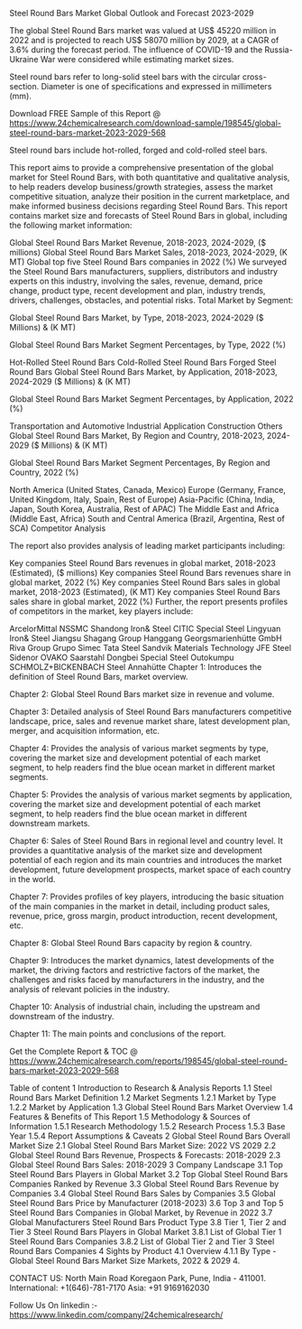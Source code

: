 Steel Round Bars Market Global Outlook and Forecast 2023-2029

The global Steel Round Bars market was valued at US$ 45220 million in 2022 and is projected to reach US$ 58070 million by 2029, at a CAGR of 3.6% during the forecast period. The influence of COVID-19 and the Russia-Ukraine War were considered while estimating market sizes.

Steel round bars refer to long-solid steel bars with the circular cross-section. Diameter is one of specifications and expressed in millimeters (mm).

Download FREE Sample of this Report @ https://www.24chemicalresearch.com/download-sample/198545/global-steel-round-bars-market-2023-2029-568

Steel round bars include hot-rolled, forged and cold-rolled steel bars.

This report aims to provide a comprehensive presentation of the global market for Steel Round Bars, with both quantitative and qualitative analysis, to help readers develop business/growth strategies, assess the market competitive situation, analyze their position in the current marketplace, and make informed business decisions regarding Steel Round Bars. This report contains market size and forecasts of Steel Round Bars in global, including the following market information:

Global Steel Round Bars Market Revenue, 2018-2023, 2024-2029, ($ millions)
Global Steel Round Bars Market Sales, 2018-2023, 2024-2029, (K MT)
Global top five Steel Round Bars companies in 2022 (%)
We surveyed the Steel Round Bars manufacturers, suppliers, distributors and industry experts on this industry, involving the sales, revenue, demand, price change, product type, recent development and plan, industry trends, drivers, challenges, obstacles, and potential risks. Total Market by Segment:

Global Steel Round Bars Market, by Type, 2018-2023, 2024-2029 ($ Millions) & (K MT)

Global Steel Round Bars Market Segment Percentages, by Type, 2022 (%)

Hot-Rolled Steel Round Bars
Cold-Rolled Steel Round Bars
Forged Steel Round Bars
Global Steel Round Bars Market, by Application, 2018-2023, 2024-2029 ($ Millions) & (K MT)

Global Steel Round Bars Market Segment Percentages, by Application, 2022 (%)

Transportation and Automotive
Industrial Application
Construction
Others
Global Steel Round Bars Market, By Region and Country, 2018-2023, 2024-2029 ($ Millions) & (K MT)

Global Steel Round Bars Market Segment Percentages, By Region and Country, 2022 (%)

North America (United States, Canada, Mexico)
Europe (Germany, France, United Kingdom, Italy, Spain, Rest of Europe)
Asia-Pacific (China, India, Japan, South Korea, Australia, Rest of APAC)
The Middle East and Africa (Middle East, Africa)
South and Central America (Brazil, Argentina, Rest of SCA)
Competitor Analysis

The report also provides analysis of leading market participants including:

Key companies Steel Round Bars revenues in global market, 2018-2023 (Estimated), ($ millions)
Key companies Steel Round Bars revenues share in global market, 2022 (%)
Key companies Steel Round Bars sales in global market, 2018-2023 (Estimated), (K MT)
Key companies Steel Round Bars sales share in global market, 2022 (%)
Further, the report presents profiles of competitors in the market, key players include:

ArcelorMittal
NSSMC
Shandong Iron& Steel
CITIC Special Steel
Lingyuan Iron& Steel
Jiangsu Shagang Group
Hanggang
Georgsmarienhütte GmbH
Riva Group
Grupo Simec
Tata Steel
Sandvik Materials Technology
JFE Steel
Sidenor
OVAKO
Saarstahl
Dongbei Special Steel
Outokumpu
SCHMOLZ+BICKENBACH
Steel Annahütte
Chapter 1: Introduces the definition of Steel Round Bars, market overview.

Chapter 2: Global Steel Round Bars market size in revenue and volume.

Chapter 3: Detailed analysis of Steel Round Bars manufacturers competitive landscape, price, sales and revenue market share, latest development plan, merger, and acquisition information, etc.

Chapter 4: Provides the analysis of various market segments by type, covering the market size and development potential of each market segment, to help readers find the blue ocean market in different market segments.

Chapter 5: Provides the analysis of various market segments by application, covering the market size and development potential of each market segment, to help readers find the blue ocean market in different downstream markets.

Chapter 6: Sales of Steel Round Bars in regional level and country level. It provides a quantitative analysis of the market size and development potential of each region and its main countries and introduces the market development, future development prospects, market space of each country in the world.

Chapter 7: Provides profiles of key players, introducing the basic situation of the main companies in the market in detail, including product sales, revenue, price, gross margin, product introduction, recent development, etc.

Chapter 8: Global Steel Round Bars capacity by region & country.

Chapter 9: Introduces the market dynamics, latest developments of the market, the driving factors and restrictive factors of the market, the challenges and risks faced by manufacturers in the industry, and the analysis of relevant policies in the industry.

Chapter 10: Analysis of industrial chain, including the upstream and downstream of the industry.

Chapter 11: The main points and conclusions of the report.

Get the Complete Report & TOC @ https://www.24chemicalresearch.com/reports/198545/global-steel-round-bars-market-2023-2029-568

Table of content
1 Introduction to Research & Analysis Reports
1.1 Steel Round Bars Market Definition
1.2 Market Segments
1.2.1 Market by Type
1.2.2 Market by Application
1.3 Global Steel Round Bars Market Overview
1.4 Features & Benefits of This Report
1.5 Methodology & Sources of Information
1.5.1 Research Methodology
1.5.2 Research Process
1.5.3 Base Year
1.5.4 Report Assumptions & Caveats
2 Global Steel Round Bars Overall Market Size
2.1 Global Steel Round Bars Market Size: 2022 VS 2029
2.2 Global Steel Round Bars Revenue, Prospects & Forecasts: 2018-2029
2.3 Global Steel Round Bars Sales: 2018-2029
3 Company Landscape
3.1 Top Steel Round Bars Players in Global Market
3.2 Top Global Steel Round Bars Companies Ranked by Revenue
3.3 Global Steel Round Bars Revenue by Companies
3.4 Global Steel Round Bars Sales by Companies
3.5 Global Steel Round Bars Price by Manufacturer (2018-2023)
3.6 Top 3 and Top 5 Steel Round Bars Companies in Global Market, by Revenue in 2022
3.7 Global Manufacturers Steel Round Bars Product Type
3.8 Tier 1, Tier 2 and Tier 3 Steel Round Bars Players in Global Market
3.8.1 List of Global Tier 1 Steel Round Bars Companies
3.8.2 List of Global Tier 2 and Tier 3 Steel Round Bars Companies
4 Sights by Product
4.1 Overview
4.1.1 By Type - Global Steel Round Bars Market Size Markets, 2022 & 2029
4.

CONTACT US:
North Main Road Koregaon Park, Pune, India - 411001.
International: +1(646)-781-7170
Asia: +91 9169162030

Follow Us On linkedin :- https://www.linkedin.com/company/24chemicalresearch/
